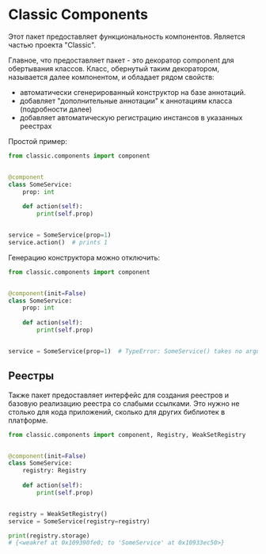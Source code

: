 # Classic Components

Этот пакет предоставляет функциональность компонентов. Является частью проекта
"Classic".

Главное, что предоставляет пакет - это декоратор component для обертывания 
классов. Класс, обернутый таким декоратором, называется далее компонентом,
и обладает рядом свойств:
- автоматически сгенерированный конструктор на базе аннотаций.
- добавляет "дополнительные аннотации" к аннотациям класса (подробности далее)
- добавляет автоматическую регистрацию инстансов в указанных реестрах

Простой пример:

```python
from classic.components import component


@component
class SomeService:
    prop: int
    
    def action(self):
        print(self.prop)


service = SomeService(prop=1)
service.action()  # prints 1
```

Генерацию конструктора можно отключить:
```python
from classic.components import component


@component(init=False)
class SomeService:
    prop: int
    
    def action(self):
        print(self.prop)


service = SomeService(prop=1)  # TypeError: SomeService() takes no arguments
```

## Реестры

Также пакет предоставляет интерфейс для создания реестров и базовую реализацию
реестра со слабыми ссылками. Это нужно не столько для кода приложений, сколько
для других библиотек в платформе.

```python
from classic.components import component, Registry, WeakSetRegistry


@component(init=False)
class SomeService:
    registry: Registry
    
    def action(self):
        print(self.prop)


registry = WeakSetRegistry()
service = SomeService(registry=registry)

print(registry.storage)
# {<weakref at 0x109390fe0; to 'SomeService' at 0x10933ec50>}

```
